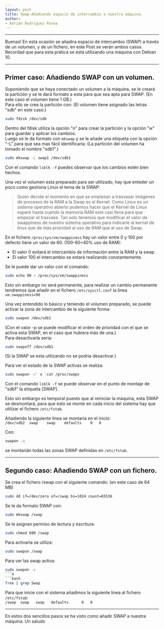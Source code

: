 ```yaml
---
layout: post
title: Swap-Añadiendo espacio de intercambio a nuestra máquina.
author:
- Adrián Rodríguez Povea
---
```


***

Buenas! En esta ocasión se añadira espacio de intercambio (SWAP) a través de un volumen, y de un fichero, en este Post se verán ambos casos. Recordad que para esta prática se está utilizando una máquina con Debian 10.

***

## Primer caso: Añadiendo SWAP con un volumen.
Suponiendo que se haya conectado un volumen a la máquina, se le creará la partición y se le dará formato a esta para que sea apta para SWAP. (En este caso el volumen tiene 1 GB.)    
Para ello se crea la partición con: (El volumen tiene asignado las letras "sdb" en este caso.)    
```bash
sudo fdisk /dev/sdb
```    
Dentro del fdisk utiliza la opción "n" para crear la partición y la opción "w" para guardar y aplicar los cambios.    
Luego se le da formato con `mkswap` y se le añade una etiqueta con la opción "-L" para que sea mas fácil identificarla: (La partición del volumen ha tomado el nombre "sdb1".)    
```bash
sudo mkswap -L swap1 /dev/sdb1
```    
Con el comando `lsblk -f` puedes observar que los cambios estén bien hechos.    

Una vez el volumen esta preparado para ser utilizado, hay que enteder un poco como gestiona Linux el tema de la SWAP:
>Quien decide el momento en que se empiezan a trasvasar imágenes de procesos de la RAM a la Swap es el Kernel. Como Linux es un sistema operativo abierto podemos hacer que el Kernel de Linux esperé hasta cuando la memoria RAM este casi llena para que empezar el trasvase. Tan solo tenemos que modificar el valor de swappiness de nuestro sistema operativo para indicarle al kernel de linux que de más prioridad al uso de RAM que al uso de Swap.

En el fichero `/proc/sys/vm/swappiness` hay un valor entre 0 y 100 por defecto tiene un valor de 60. (100-60=40% uso de RAM):
- El valor 0 evitará el intercambio de información entre la RAM y la swap .
- El valor 100 el intercambio se estará realizando constantemente.

Se le puede dar un valor con el comando:    
```bash
sudo echo 90 > /proc/sys/vm/swappiness
```    
Esto sin embargo no será permanente, para realizar un cambio permanente tendremos que añadir en el fichero `/etc/sysctl.conf` la linea `vm.swappiness=90`    

Una vez entendido lo básico y teniendo el volumen preparado, se puede activar la zona de intercambio de la siguiente forma:    
```bash
sudo swapon /dev/sdb1
```
(Con el valor -p se puede modificar el orden de prioridad con el que se activa esta SWAP, en el caso que hubiera más de una.)    
Para desactivarla seria:    
```bash
sudo swapoff /dev/sdb1
```
(Si la SWAP se esta utilizando no se podria desactivar.)    

Para ver el estado de la SWAP activas se realiza:    
```bash
sudo swapon -s` o `cat /proc/swaps
```    

Con el comando `lsblk -f` se puede observar en el punto de montaje de "sdb1" la etiqueta [SWAP].    

Esto sin embargo es temporal puesto que al reiniciar la máquina, esta SWAP se desmontará, para que esto se monte en cada inicio del sistema hay que utilizar el fichero `/etc/fstab`.    

Añadiendo la siguiente linea se montaría en el inicio:    
`/dev/vdb2	swap	swap	defaults	0	0`    

Con:
```bash
swapon -a
```
se montarián todas las zonas SWAP definidas en `/etc/fstab`.    

***

## Segundo caso: Añadiendo SWAP con un fichero.    

Se crea el fichero /swap con el siguiente comando: (en este caso de 64 MB)    
```bash
sudo dd if=/dev/zero of=/swap bs=1024 count=65536
```    

Se le da formato SWAP con:    
```bash
sudo mkswap /swap
```    

Se le asignan permiso de lectura y escritura:    
```bash
sudo chmod 600 /swap
```    

Para activarla se utiliza:    
```bash
sudo swapon /swap
```    

Para ver las swap activa:    
```bash
sudo swapon -s
```o
```bash
free | grep Swap
```    

Para que inicie con el sistema añadimos la siguiente linea al fichero `/etc/fstab`:    
`/swap	swap   swap	  defaults		0	0 `    

***

En estos dos sencillos pasos se ha visto como añadir SWAP a nuestra máquina. Un saludo    
